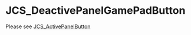 # JCS_DeactivePanelGamePadButton

Please see [JCS_ActivePanelButton](https://jcs090218.github.io/JCSUnity/ScriptReference/index.html?page=UI_sl_Button_sl_Panel_sl_JCS_DeactivePanelButton)
